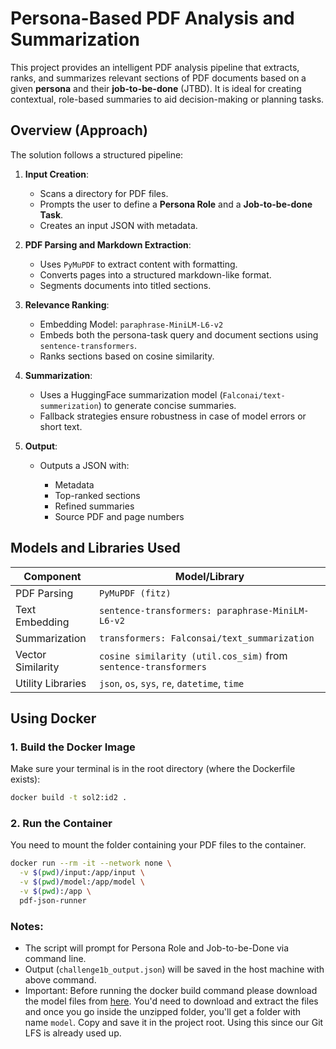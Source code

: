 # Persona-Based PDF Analysis and Summarization

This project provides an intelligent PDF analysis pipeline that extracts, ranks, and summarizes relevant sections of PDF documents based on a given **persona** and their **job-to-be-done** (JTBD). It is ideal for creating contextual, role-based summaries to aid decision-making or planning tasks.

## Overview (Approach)

The solution follows a structured pipeline:

1. **Input Creation**:

   * Scans a directory for PDF files.
   * Prompts the user to define a **Persona Role** and a **Job-to-be-done Task**.
   * Creates an input JSON with metadata.

2. **PDF Parsing and Markdown Extraction**:

   * Uses `PyMuPDF` to extract content with formatting.
   * Converts pages into a structured markdown-like format.
   * Segments documents into titled sections.

3. **Relevance Ranking**:
   * Embedding Model: `paraphrase-MiniLM-L6-v2`
   * Embeds both the persona-task query and document sections using `sentence-transformers`.
   * Ranks sections based on cosine similarity.

4. **Summarization**:

   * Uses a HuggingFace summarization model (`Falconai/text-summerization`) to generate concise summaries.
   * Fallback strategies ensure robustness in case of model errors or short text.

5. **Output**:

   * Outputs a JSON with:

     * Metadata
     * Top-ranked sections
     * Refined summaries
     * Source PDF and page numbers

## Models and Libraries Used

| Component         | Model/Library                                                   |
| ----------------- | --------------------------------------------------------------- |
| PDF Parsing       | `PyMuPDF (fitz)`                                                |
| Text Embedding    | `sentence-transformers: paraphrase-MiniLM-L6-v2`                |
| Summarization     | `transformers: Falconsai/text_summarization`                    |
| Vector Similarity | `cosine similarity (util.cos_sim)` from `sentence-transformers` |
| Utility Libraries | `json`, `os`, `sys`, `re`, `datetime`, `time`                   |

## Using Docker

### 1. Build the Docker Image

Make sure your terminal is in the root directory (where the Dockerfile exists):

```bash
docker build -t sol2:id2 . 
```

### 2. Run the Container

You need to mount the folder containing your PDF files to the container.

```bash
docker run --rm -it --network none \
  -v $(pwd)/input:/app/input \
  -v $(pwd)/model:/app/model \
  -v $(pwd):/app \
  pdf-json-runner
```

### Notes:

* The script will prompt for Persona Role and Job-to-be-Done via command line.
* Output (`challenge1b_output.json`) will be saved in the host machine with above command.
* Important: Before running the docker build command please download the model files from [here](https://drive.google.com/drive/folders/18MOpw__TyYojenJfQoDVYQnzvzqTYcM6?usp=sharing). You'd need to download and extract the files and once you go inside the unzipped folder, you'll get a folder with name `model`. Copy and save it in the project root. Using this since our Git LFS is already used up.

